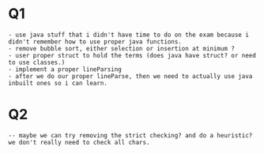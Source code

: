 # Q1
    - use java stuff that i didn't have time to do on the exam because i didn't remember how to use proper java functions.
    - remove bubble sort, either selection or insertion at minimum ?
    - user proper struct to hold the terms (does java have struct? or need to use classes.)
    - implement a proper lineParsing
    - after we do our proper lineParse, then we need to actually use java inbuilt ones so i can learn.
# Q2
    -- maybe we can try removing the strict checking? and do a heuristic? we don't really need to check all chars.

